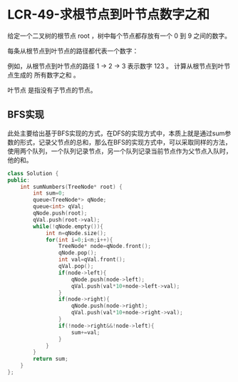 # LCR-49-求根节点到叶节点数字之和

给定一个二叉树的根节点 root ，树中每个节点都存放有一个 0 到 9 之间的数字。

每条从根节点到叶节点的路径都代表一个数字：

例如，从根节点到叶节点的路径 1 -> 2 -> 3 表示数字 123 。
计算从根节点到叶节点生成的 所有数字之和 。

叶节点 是指没有子节点的节点。

## BFS实现

此处主要给出基于BFS实现的方式，在DFS的实现方式中，本质上就是通过sum参数的形式，记录父节点的总和，那么在BFS的实现方式中，可以采取同样的方法，使用两个队列，一个队列记录节点，另一个队列记录当前节点作为父节点入队时，他的和。

```C++
class Solution {
public:
    int sumNumbers(TreeNode* root) {
        int sum=0;
        queue<TreeNode*> qNode;
        queue<int> qVal;
        qNode.push(root);
        qVal.push(root->val);
        while(!qNode.empty()){
            int n=qNode.size();
            for(int i=0;i<n;i++){
                TreeNode* node=qNode.front();
                qNode.pop();
                int val=qVal.front();
                qVal.pop();
                if(node->left){
                    qNode.push(node->left);
                    qVal.push(val*10+node->left->val);
                }
                if(node->right){
                    qNode.push(node->right);
                    qVal.push(val*10+node->right->val);
                }
                if(!node->right&&!node->left){
                    sum+=val;
                }
            }
        }
        return sum;
    }
};
```
